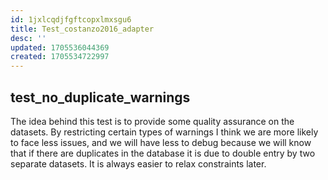 ```yaml
---
id: 1jxlcqdjfgftcopxlmxsgu6
title: Test_costanzo2016_adapter
desc: ''
updated: 1705536044369
created: 1705534722997
---
```

## test_no_duplicate_warnings

The idea behind this test is to provide some quality assurance on the datasets. By restricting certain types of warnings I think we are more likely to face less issues, and we will have less to debug because we will know that if there are  duplicates in the database it is due to double entry by two separate datasets. It is always easier to relax constraints later.